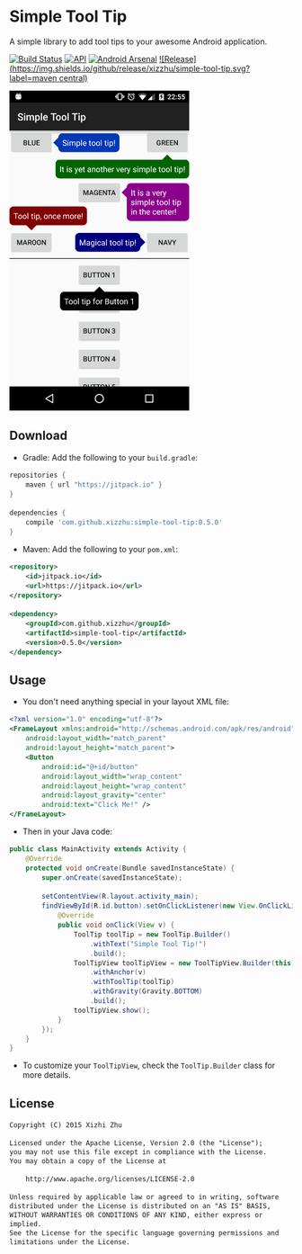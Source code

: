 Simple Tool Tip
===============

A simple library to add tool tips to your awesome Android application.

[![Build Status](https://api.travis-ci.org/xizzhu/simple-tool-tip.svg?branch=master)](https://travis-ci.org/xizzhu/simple-tool-tip) [![API](https://img.shields.io/badge/API-8%2B-green.svg?style=flat)](https://developer.android.com/about/versions/android-2.2.html) [![Android Arsenal](https://img.shields.io/badge/Android%20Arsenal-simple--tool--tip-green.svg?style=flat)](https://android-arsenal.com/details/1/2526) [![Release](https://img.shields.io/github/release/xizzhu/simple-tool-tip.svg?label=maven central)](https://jitpack.io/#xizzhu/simple-tool-tip)

![Screenshot](screenshots/screenshot.png)

Download
--------
* Gradle: Add the following to your `build.gradle`:
```gradle
repositories {
    maven { url "https://jitpack.io" }
}

dependencies {
    compile 'com.github.xizzhu:simple-tool-tip:0.5.0'
}
```
* Maven: Add the following to your `pom.xml`:
```xml
<repository>
    <id>jitpack.io</id>
    <url>https://jitpack.io</url>
</repository>

<dependency>
    <groupId>com.github.xizzhu</groupId>
    <artifactId>simple-tool-tip</artifactId>
    <version>0.5.0</version>
</dependency>
```

Usage
-----
* You don't need anything special in your layout XML file:
```xml
<?xml version="1.0" encoding="utf-8"?>
<FrameLayout xmlns:android="http://schemas.android.com/apk/res/android"
    android:layout_width="match_parent"
    android:layout_height="match_parent">
    <Button
        android:id="@+id/button"
        android:layout_width="wrap_content"
        android:layout_height="wrap_content"
        android:layout_gravity="center"
        android:text="Click Me!" />
</FrameLayout>
```
* Then in your Java code:
```java
public class MainActivity extends Activity {
    @Override
    protected void onCreate(Bundle savedInstanceState) {
        super.onCreate(savedInstanceState);

        setContentView(R.layout.activity_main);
        findViewById(R.id.button).setOnClickListener(new View.OnClickListener() {
            @Override
            public void onClick(View v) {
                ToolTip toolTip = new ToolTip.Builder()
                    .withText("Simple Tool Tip!")
                    .build();
                ToolTipView toolTipView = new ToolTipView.Builder(this)
                    .withAnchor(v)
                    .withToolTip(toolTip)
                    .withGravity(Gravity.BOTTOM)
                    .build();
                toolTipView.show();
            }
        });
    }
}
```
* To customize your `ToolTipView`, check the `ToolTip.Builder` class for more details.

License
-------
    Copyright (C) 2015 Xizhi Zhu

    Licensed under the Apache License, Version 2.0 (the "License");
    you may not use this file except in compliance with the License.
    You may obtain a copy of the License at

        http://www.apache.org/licenses/LICENSE-2.0

    Unless required by applicable law or agreed to in writing, software
    distributed under the License is distributed on an "AS IS" BASIS,
    WITHOUT WARRANTIES OR CONDITIONS OF ANY KIND, either express or implied.
    See the License for the specific language governing permissions and
    limitations under the License.
